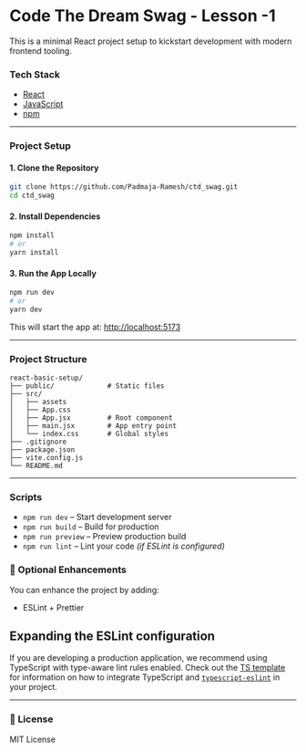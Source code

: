 # Code The Dream Swag - Lesson -1

This is a minimal React project setup to kickstart development with modern frontend tooling.

### Tech Stack

- [React](https://reactjs.org/)
- [JavaScript](https://developer.mozilla.org/en-US/docs/Web/JavaScript)
- [npm](https://www.npmjs.com/)

---

### Project Setup

#### 1. Clone the Repository

```bash
git clone https://github.com/Padmaja-Ramesh/ctd_swag.git
cd ctd_swag
```

#### 2. Install Dependencies

```bash
npm install
# or
yarn install
```

#### 3. Run the App Locally

```bash
npm run dev
# or
yarn dev
```

This will start the app at: [http://localhost:5173](http://localhost:5173)

---

### Project Structure

```
react-basic-setup/
├── public/             # Static files
├── src/
│   ├── assets
│   ├── App.css
│   ├── App.jsx         # Root component
│   ├── main.jsx        # App entry point
│   └── index.css       # Global styles
├── .gitignore
├── package.json
├── vite.config.js
└── README.md
```

---

### Scripts

- `npm run dev` – Start development server
- `npm run build` – Build for production
- `npm run preview` – Preview production build
- `npm run lint` – Lint your code _(if ESLint is configured)_

### 🧹 Optional Enhancements

You can enhance the project by adding:

- ESLint + Prettier

## Expanding the ESLint configuration

If you are developing a production application, we recommend using TypeScript with type-aware lint rules enabled. Check out the [TS template](https://github.com/vitejs/vite/tree/main/packages/create-vite/template-react-ts) for information on how to integrate TypeScript and [`typescript-eslint`](https://typescript-eslint.io) in your project.

---

### 📄 License

MIT License
